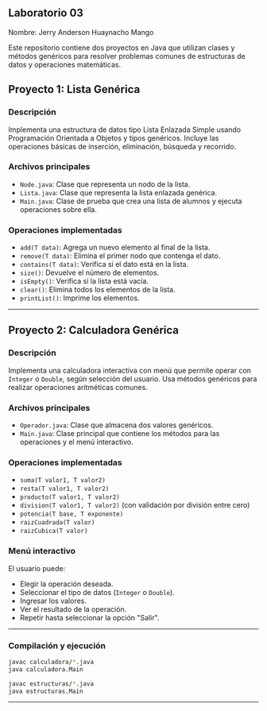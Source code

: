 ## Laboratorio 03
Nombre: Jerry Anderson Huaynacho Mango

Este repositorio contiene dos proyectos en Java que utilizan clases y métodos genéricos para resolver problemas comunes de estructuras de datos y operaciones matemáticas.

## Proyecto 1: Lista Genérica

### Descripción

Implementa una estructura de datos tipo Lista Enlazada Simple usando Programación Orientada a Objetos y tipos genéricos. Incluye las operaciones básicas de inserción, eliminación, búsqueda y recorrido.

### Archivos principales

* `Node.java`: Clase que representa un nodo de la lista.
* `Lista.java`: Clase que representa la lista enlazada genérica.
* `Main.java`: Clase de prueba que crea una lista de alumnos y ejecuta operaciones sobre ella.

### Operaciones implementadas

* `add(T data)`: Agrega un nuevo elemento al final de la lista.
* `remove(T data)`: Elimina el primer nodo que contenga el dato.
* `contains(T data)`: Verifica si el dato está en la lista.
* `size()`: Devuelve el número de elementos.
* `isEmpty()`: Verifica si la lista está vacía.
* `clear()`: Elimina todos los elementos de la lista.
* `printList()`: Imprime los elementos.

---

## Proyecto 2: Calculadora Genérica

### Descripción

Implementa una calculadora interactiva con menú que permite operar con `Integer` o `Double`, según selección del usuario. Usa métodos genéricos para realizar operaciones aritméticas comunes.

### Archivos principales

* `Operador.java`: Clase que almacena dos valores genéricos.
* `Main.java`: Clase principal que contiene los métodos para las operaciones y el menú interactivo.

### Operaciones implementadas

* `suma(T valor1, T valor2)`
* `resta(T valor1, T valor2)`
* `producto(T valor1, T valor2)`
* `division(T valor1, T valor2)` (con validación por división entre cero)
* `potencia(T base, T exponente)`
* `raizCuadrada(T valor)`
* `raizCubica(T valor)`

### Menú interactivo

El usuario puede:

* Elegir la operación deseada.
* Seleccionar el tipo de datos (`Integer` o `Double`).
* Ingresar los valores.
* Ver el resultado de la operación.
* Repetir hasta seleccionar la opción "Salir".

---
### Compilación y ejecución

```bash
javac calculadora/*.java
java calculadora.Main
```

```bash
javac estructuras/*.java
java estructuras.Main
```

---
